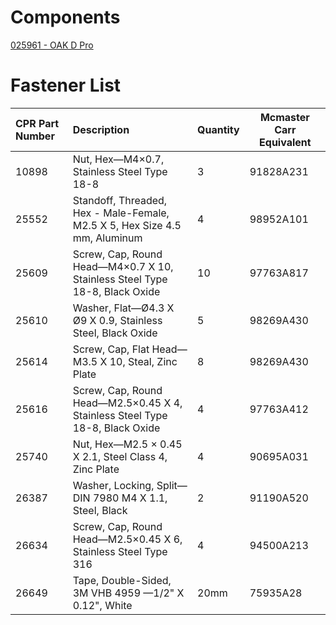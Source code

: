 # Components

[025961 - OAK D Pro](https://github.com/luxonis/depthai-hardware/tree/master/DM9098_OAK-D-Pro)

# Fastener List

| CPR Part Number | Description                                                                  | Quantity | Mcmaster Carr Equivalent |
|:----------------|:-----------------------------------------------------------------------------|:---------|--------------------------|
| 10898           | Nut, Hex—M4×0.7, Stainless Steel Type 18-8                                   | 3        | 91828A231                |
| 25552           | Standoff, Threaded, Hex - Male-Female, M2.5 X 5, Hex Size 4.5 mm, Aluminum   | 4        | 98952A101                |
| 25609           | Screw, Cap, Round Head—M4×0.7 X 10, Stainless Steel Type 18-8, Black Oxide   | 10       | 97763A817                |
| 25610           | Washer, Flat—Ø4.3 X Ø9 X 0.9, Stainless Steel, Black Oxide                   | 5        | 98269A430                |
| 25614           | Screw, Cap, Flat Head—M3.5 X 10, Steal, Zinc Plate                           | 8        | 98269A430                |
| 25616           | Screw, Cap, Round Head—M2.5×0.45 X 4, Stainless Steel Type 18-8, Black Oxide | 4        | 97763A412                |
| 25740           | Nut, Hex—M2.5 × 0.45 X 2.1, Steel Class 4, Zinc Plate                        | 4        | 90695A031                |
| 26387           | Washer, Locking, Split—DIN 7980 M4 X 1.1, Steel, Black                       | 2        | 91190A520                |
| 26634           | Screw, Cap, Round Head—M2.5×0.45 X 6, Stainless Steel Type 316               | 4        | 94500A213                |
| 26649           | Tape, Double-Sided, 3M VHB 4959 —1/2" X 0.12", White                         | 20mm     | 75935A28                 |